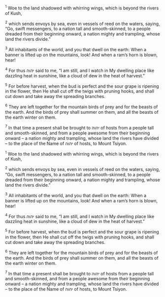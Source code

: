 <sup>1</sup> Woe to the land shadowed with whirring wings, which is beyond the rivers of Kush,

<sup>2</sup> which sends envoys by sea, even in vessels of reed on the waters, saying, “Go, swift messengers, to a nation tall and smooth-skinned, to a people dreaded from their beginning onward, a nation mighty and trampling, whose land the rivers divide.”

<sup>3</sup> All inhabitants of the world, and you that dwell on the earth: When a banner is lifted up on the mountains, look! And when a ram’s horn is blown, hear!

<sup>4</sup> For thus יהוה said to me, “I am still, and I watch in My dwelling place like dazzling heat in sunshine, like a cloud of dew in the heat of harvest.”

<sup>5</sup> For before harvest, when the bud is perfect and the sour grape is ripening in the flower, then He shall cut off the twigs with pruning hooks, and shall cut down and take away the spreading branches.

<sup>6</sup> They are left together for the mountain birds of prey and for the beasts of the earth. And the birds of prey shall summer on them, and all the beasts of the earth winter on them.

<sup>7</sup> In that time a present shall be brought to יהוה of hosts from a people tall and smooth-skinned, and from a people awesome from their beginning onward – a nation mighty and trampling, whose land the rivers have divided – to the place of the Name of יהוה of hosts, to Mount Tsiyon.

<sup>1</sup> Woe to the land shadowed with whirring wings, which is beyond the rivers of Kush,

<sup>2</sup> which sends envoys by sea, even in vessels of reed on the waters, saying, “Go, swift messengers, to a nation tall and smooth-skinned, to a people dreaded from their beginning onward, a nation mighty and trampling, whose land the rivers divide.”

<sup>3</sup> All inhabitants of the world, and you that dwell on the earth: When a banner is lifted up on the mountains, look! And when a ram’s horn is blown, hear!

<sup>4</sup> For thus יהוה said to me, “I am still, and I watch in My dwelling place like dazzling heat in sunshine, like a cloud of dew in the heat of harvest.”

<sup>5</sup> For before harvest, when the bud is perfect and the sour grape is ripening in the flower, then He shall cut off the twigs with pruning hooks, and shall cut down and take away the spreading branches.

<sup>6</sup> They are left together for the mountain birds of prey and for the beasts of the earth. And the birds of prey shall summer on them, and all the beasts of the earth winter on them.

<sup>7</sup> In that time a present shall be brought to יהוה of hosts from a people tall and smooth-skinned, and from a people awesome from their beginning onward – a nation mighty and trampling, whose land the rivers have divided – to the place of the Name of יהוה of hosts, to Mount Tsiyon.

